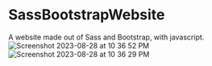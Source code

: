 # SassBootstrapWebsite
A website made out of Sass and Bootstrap, with javascript.
![Screenshot 2023-08-28 at 10 36 52 PM](https://github.com/SomilKSharma/bootstrap-website/assets/120346284/c28987d1-a3f3-4a32-94d1-991c06fa1e30)
![Screenshot 2023-08-28 at 10 36 29 PM](https://github.com/SomilKSharma/bootstrap-website/assets/120346284/f82cc334-646d-4362-bc7d-5d7d7ef6e311)

